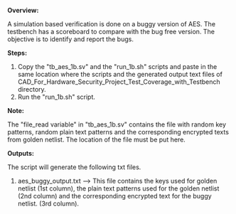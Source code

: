 
**Overview:**

A simulation based verification is done on a buggy version of AES. The testbench has a scoreboard to compare with the bug free version. The objective is to identify and report the bugs.

**Steps:**

  1. Copy the "tb_aes_1b.sv" and the "run_1b.sh" scripts and paste in the same location where the scripts and the generated output text files of CAD_For_Hardware_Security_Project_Test_Coverage_with_Testbench directory.
  2. Run the "run_1b.sh" script.


**Note:**

The "file_read variable" in "tb_aes_1b.sv" contains the file with random key patterns, random plain text patterns and the corresponding encrypted texts from golden netlist. The location of the file must be put here.

**Outputs:**

The script will generate the following txt files.
  1. aes_buggy_output.txt -->  This file contains the keys used for golden netlist (1st column), the plain text patterns used for the golden netlist (2nd column) and the corresponding encrypted text for the buggy netlist. (3rd column).
